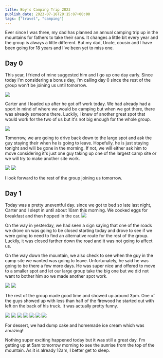 ```yaml
---
title: Boy's Camping Trip 2023
publish_date: 2023-07-16T20:15:07+00:00
tags: ["travel", "camping"]
---
```


Ever since I was three, my dad has planned an annual camping trip up in the mountains for fathers to take their sons. It changes a little bit every year and the group is always a little different. But my dad, Uncle, cousin and I have been going for 18 years and I've been yet to miss one.

## Day 0

This year, I friend of mine suggested him and I go up one day early. Since today I'm considering a bonus day, I'm calling day 0 since the rest of the group won't be joining us until tomorrow.

![](https://static.lukebouch.com/posts/boys-camping-trip-2023/luke-and-carter-getting-ready-to-leave.jpg)

Carter and I loaded up after he got off work today. We had already had a sport in mind of where we would be camping but when we got there, there was already someone there. Luckily, I knew of another great spot that would work for the two of us but it's not big enough for the whole group.

![](https://static.lukebouch.com/posts/boys-camping-trip-2023/arriving-at-the-campsite.jpg)

Tomorrow, we are going to drive back down to the large spot and ask the guy staying their when he is going to leave. Hopefully, he is just staying tonight and will be gone in the morning. If not, we will either ask him to move considering it's just one guy taking up one of the largest camp site or we will try to make another site work.

![](https://static.lukebouch.com/posts/boys-camping-trip-2023/carter-cooking-at-the-campsite.jpg)
![](https://static.lukebouch.com/posts/boys-camping-trip-2023/fire.jpg)

I look forward to the rest of the group joining us tomorrow.

## Day 1

Today was a pretty uneventful day. since we got to bed so late last night, Carter and I slept in until about 10am this morning. We cooked eggs for breakfast and then hopped in the car.
![](https://static.lukebouch.com/posts/boys-camping-trip-2023/luke-cooking-eggs.jpg)

On the way in yesterday, we had seen a sign saying that one of the roads we drove on was going to be closed starting today and drove to see if we were going to need to find an alternative route for the rest of the group. Luckily, it was closed farther down the road and it was not going to affect us.

On the way down the mountain, we also check to see when the guy in the camp site we wanted was going to leave. Unfortunately, he said he was going to be there a few more days. He was super nice and offered to move to a smaller spot and let our large group take the big one but we did not want to bother him so we made another spot work.

![](https://static.lukebouch.com/posts/boys-camping-trip-2023/campsite.jpg)
![](https://static.lukebouch.com/posts/boys-camping-trip-2023/teardrop-setup-at-campsite.jpg)

The rest of the group made good time and showed up around 3pm. One of the guys showed up with less than half of the firewood he started out with left on the back of his truck. It was actually pretty funny.

![](https://static.lukebouch.com/posts/boys-camping-trip-2023/tents-set-up.jpg)
![](https://static.lukebouch.com/posts/boys-camping-trip-2023/setting-up-canopy.jpg)
![](https://static.lukebouch.com/posts/boys-camping-trip-2023/carson-b.jpg)
![](https://static.lukebouch.com/posts/boys-camping-trip-2023/seth-c.jpg)
![](https://static.lukebouch.com/posts/boys-camping-trip-2023/carter-c.jpg)
![](https://static.lukebouch.com/posts/boys-camping-trip-2023/guys-sitting-near-fire.jpg)
![](https://static.lukebouch.com/posts/boys-camping-trip-2023/campsite-at-night-from-across-the-river.jpg)

For dessert, we had dump cake and homemade ice cream which was amazing!

Nothing super exciting happened today but it was still a great day. I'm getting up at 5am tomorrow morning to see the sunrise from the top of the mountain. As it is already 12am, I better get to sleep.
